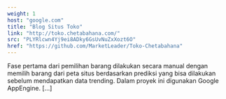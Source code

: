 ```yaml
---
weight: 1
host: "google.com"
title: "Blog Situs Toko"
link: "http://toko.chetabahana.com/"
src: "PLYRlcwn4Yj9ei8ADky6GsUvNuZxXozt6O"
href: "https://github.com/MarketLeader/Toko-Chetabahana"
---
```

Fase pertama dari pemilihan barang dilakukan secara manual dengan memilih barang dari peta situs berdasarkan prediksi yang bisa dilakukan sebelum mendapatkan data trending. Dalam proyek ini digunakan Google AppEngine.  [...]
